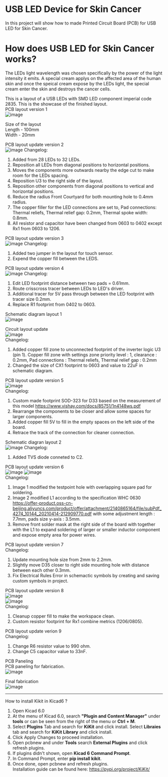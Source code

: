 # USB LED Device for Skin Cancer  
In this project will show how to made Printed Circuit Board (PCB) for USB LED for Skin Cancer.  

# How does USB LED for Skin Cancer works?  
The LEDs light wavelength was chosen specifically by the power of the light intensity it emits. A special cream applys on the affected area of the human skin and once the speical cream expose by the LEDs light, the special cream enter the skin and destroys the cancer cells.  

This is a layout of a USB LEDs with SMD LED component imperial code 2835. 
This is the showcase of the finished layout.  
PCB layout version 1    
![image](https://user-images.githubusercontent.com/65590803/213876217-364791d2-d3b7-464a-af23-6acd757ebaf3.png)

Size of the layout  
Length - 100mm  
Width - 20mm

PCB layout update version 2  
![image](https://user-images.githubusercontent.com/65590803/218314217-64a25081-7922-4ba2-9541-ce352652c7e1.png) 
Changelog: 
1. Added from 28 LEDs to 32 LEDs. 
2. Reposition all LEDs from diagonal positions to horizontal positions.  
3. Moves the components more outwards nearby the edge cut to make room for the LEDs spacing.  
4. Reposition U3 to the right side of the layout. 
5. Reposition other components from diagonal positions to vertical and horizontal positions.  
6. Reduce the radius Front Courtyard for both mounting hole to 0.4mm radius.  
7. The copper filler for the LED connections are set to, Pad connections: Thermal reliefs, Thermal relief gap: 0.2mm, Thermal spoke width: 0.8mm. 
8. All resistor and capacitor have been changed from 0603 to 0402 except Rx1 from 0603 to 1206. 

PCB layout update version 3  
![image](https://user-images.githubusercontent.com/65590803/224206291-dd83e906-76fb-4b8b-b37f-7437919a0ccc.png)
Changelog:  
1. Added two jumper in the layout for touch sensor. 
2. Expend the copper fill between the LEDS. 

PCB layout update version 4  
![image](https://user-images.githubusercontent.com/65590803/224543723-4ba3fb3a-be8f-4db2-bc5b-2ec5332dd657.png)
Changelog:  
1. Edit LED footprint distance between two pads = 0.61mm. 
2. Route crisscross tracer between LEDs to LED's driver.  
3. Additional tracer for 5V pass through between the LED footprint with tracer size 0.2mm.  
4. Replace R1 footprint from 0402 to 0603.  
  
Schematic diagram layout 1      
![image](https://user-images.githubusercontent.com/65590803/224089222-8b1b0d83-bec3-474d-9b77-f5e4f085fdd3.png) 

Circuit layout update   
![image](https://user-images.githubusercontent.com/65590803/236684982-30c755cc-171f-4d77-81c6-281ffcaf84ba.png)     
Changelog:
1. Added copper fill zone to unconnected footprint of the inverter logic U3 (pin 1). Copper fill zone with settings zone priority level : 1, clearance : 0.2mm, Pad connections : Thermal reliefs, Thermal relief gap : 0.2mm
2. Changed the size of CX1 footprint to 0603 and value to 22uF in schematic diagram.
    
PCB layout update version 5    
![image](https://user-images.githubusercontent.com/65590803/236684770-02f4bac5-2452-4966-8312-da291a6a2222.png)   
Changelog:    
1. Custom made footprint SOD-323 for D33 based on the measurement of this model https://www.vishay.com/docs/85751/1n4148ws.pdf    
2. Rearrange the components to be closer and allow some spaces for larger components.   
3. Added copper fill 5V to fill in the empty spaces on the left side of the board.    
4. Retrace the track of the connection for cleaner connection.    
    
Schematic diagran layout 2    
![image](https://github.com/Vasanws/USB_LEDs_2835/assets/65590803/b9ab0257-a2d5-496a-b80c-b55690f03c37)
Changelog:    
1. Added TVS diode conneted to C2.    
    
PCB layout update version 6   
![image](https://github.com/Vasanws/USB_LEDs_2835/assets/65590803/0fdf83da-06e0-4e15-a9d7-156b1a00d7a2)
![image](https://github.com/Vasanws/USB_LEDs_2835/assets/65590803/db07e2b0-2dda-4b8c-9f12-3698f3201148)   
Changelog:    
1. Image 1 modified the testpoint hole with overlapping square pad for soldering.   
2. Image 2 modified L1 according to the specification WHC 0630 https://offer-product.oss-cn-beijing.aliyuncs.com/product/offer/attachment/2140865164/file/subPdf_4274_10144_20210414-212909770.pdf with some adjustment length : 7.7mm, pads size y-axis : 3.5mm.    
3. Remove front solder mask at the right side of the board with together with the L1 to expand soldering of larger or smaller inductor component and expose empty area for power wires.   

PCB layout update version 7   
Changelog:    
1. Update mounting hole size from 2mm to 2.2mm.
2. Slightly move D35 closer to right side mounting hole with distance between each other 0.3mm.   
3. Fix Electrical Rules Error in schemactic symbols by creating and saving custom symbols in project.   

PCB layout update version 8   
![image](https://github.com/Vasanws/USB_LEDs_2835/assets/65590803/385d42d9-322b-485c-99c2-d98c96e6ac0c)   
![image](https://github.com/Vasanws/USB_LEDs_2835/assets/65590803/605b4928-05ca-402f-9e11-93183553d102)   
Changelog:    
1. Cleanup copper fill to make the workspace clean.   
2. Custom resistor footprint for Rx1 combine metrics (1206/0805).

PCB layout update verion 9  
Changelog:  
1. Change R6 resistor value to 990 ohm.
2. Change C5 capacitor value to 33nF.

PCB Paneling  
PCB paneling for fabrication.  
![image](https://github.com/Vasanws/USB_LEDs_2835/assets/65590803/3d24ba3c-cc41-40ca-be24-2986cb22168c)  

Final fabrication  
![image](https://github.com/Vasanws/USB_LEDs_2835/assets/65590803/160613fc-3327-4610-a461-c28c6da2120a)  

-------------------------------------------------------------------------------------------------------------   
How to install Kikit in Kicad6 ?    
1. Open Kicad 6.0   
2. At the menu of Kicad 6.0, search **"Plugin and Content Manager"** under **tools** or can be seen from the right of the menu or **Ctrl + M**.   
3. Select **Plugins** Tab and search for **KiKit** and click install. Select **Libraies** tab and search for **KiKit Library** and click install.   
4. Click Apply Changes to proceed installation.   
5. Open pcbnew and under **Tools** search **External Plugins** and click refresh plugins.   
6. If plugins didn't shown, open **Kicad 6 Command Prompt**.    
7. In Command Prompt, enter **pip install kikit**.    
8. Once done, open pcbnew and refresh plugins.    
Installation guide can be found here: https://pypi.org/project/KiKit/   
